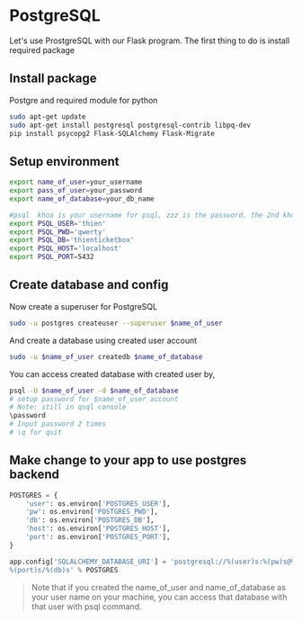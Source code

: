 PostgreSQL
===

Let's use ProstgreSQL with our Flask program. The first thing to do is install required package

## Install package
Postgre and required module for python
```bash
sudo apt-get update
sudo apt-get install postgresql postgresql-contrib libpq-dev
pip install psycopg2 Flask-SQLAlchemy Flask-Migrate
```

## Setup environment
```bash
export name_of_user=your_username
export pass_of_user=your_password
export name_of_database=your_db_name

#psql  khoa is your username for psql, zzz is the password, the 2nd khoa is the name of db.
export PSQL_USER='thien' 
export PSQL_PWD='qwerty'
export PSQL_DB='thienticketbox'
export PSQL_HOST='localhost'
export PSQL_PORT=5432
```

## Create database and config
Now create a superuser for PostgreSQL
```bash
sudo -u postgres createuser --superuser $name_of_user
```
And create a database using created user account
```bash
sudo -u $name_of_user createdb $name_of_database
```
You can access created database with created user by,
```bash
psql -U $name_of_user -d $name_of_database
# setup password for $name_of_user account
# Note: still in qsql console
\password
# Input password 2 times
# \q for quit
```
## Make change to your app to use postgres backend

```python
POSTGRES = {
    'user': os.environ['POSTGRES_USER'],
    'pw': os.environ['POSTGRES_PWD'],
    'db': os.environ['POSTGRES_DB'],
    'host': os.environ['POSTGRES_HOST'],
    'port': os.environ['POSTGRES_PORT'],
}

app.config['SQLALCHEMY_DATABASE_URI'] = 'postgresql://%(user)s:%(pw)s@%(host)s:\
%(port)s/%(db)s' % POSTGRES
```
>Note that if you created the name_of_user and name_of_database as your user name on your machine, you can access that database with that user with psql command.
